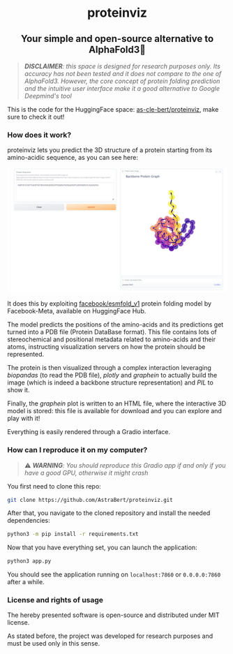 <h1 align="center">proteinviz</h1>
<h2 align="center">Your simple and open-source alternative to AlphaFold3🚀</h2>

> _**DISCLAIMER**: this space is designed for research purposes only. Its accuracy has not been tested and it does not compare to the one of AlphaFold3. However, the core concept of protein folding prediction and the intuitive user interface make it a good alternative to Google Deepmind's tool_

This is the code for the HuggingFace space: [as-cle-bert/proteinviz](https://huggingface.co/spaces/as-cle-bert/proteinviz), make sure to check it out!

### How does it work?

proteinviz lets you predict the 3D structure of a protein starting from its amino-acidic sequence, as you can see here:

![example](imgs/example.png)

It does this by exploiting [facebook/esmfold_v1](https://huggingface.co/facebook/esmfold_v1) protein folding model by Facebook-Meta, available on HuggingFace Hub. 

The model predicts the positions of the amino-acids and its predictions get turned into a PDB file (Protein DataBase format). This file contains lots of stereochemical and positional metadata related to amino-acids and their atoms, instructing visualization servers on how the protein should be represented.

The protein is then visualized through a complex interaction leveraging _biopandas_ (to read the PDB file), _plotly_ and _graphein_ to actually build the image (which is indeed a backbone structure representation) and _PIL_ to show it.

Finally, the _graphein_ plot is written to an HTML file, where the interactive 3D model is stored: this file is available for download and you can explore and play with it!

Everything is easily rendered through a Gradio interface.

### How can I reproduce it on my computer?

>⚠️ _**WARNING**: You should reproduce this Gradio app if and only if you have a good GPU, otherwise it might crash_

You first need to clone this repo:

```bash
git clone https://github.com/AstraBert/proteinviz.git
```

After that, you navigate to the cloned repository and install the needed dependencies:

```bash
python3 -m pip install -r requirements.txt
```

Now that you have everything set, you can launch the application:

```bash
python3 app.py
```

You should see the application running on `localhost:7860` or `0.0.0.0:7860` after a while.

### License and rights of usage

The hereby presented software is open-source and distributed under MIT license.

As stated before, the project was developed for research purposes and must be used only in this sense.

